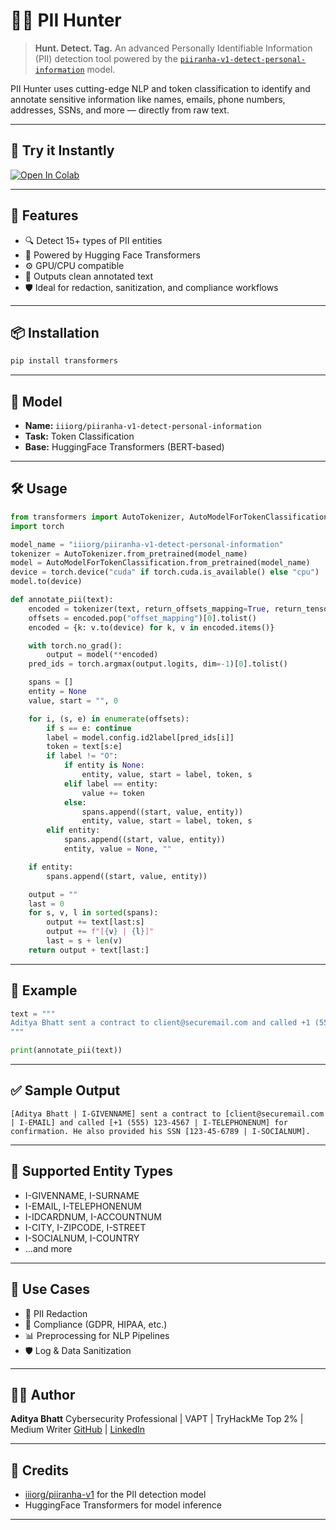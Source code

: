 # 🕵️‍♂️ PII Hunter

> **Hunt. Detect. Tag.**
> An advanced Personally Identifiable Information (PII) detection tool powered by the [`piiranha-v1-detect-personal-information`](https://huggingface.co/iiiorg/piiranha-v1-detect-personal-information) model.

PII Hunter uses cutting-edge NLP and token classification to identify and annotate sensitive information like names, emails, phone numbers, addresses, SSNs, and more — directly from raw text.

---

## 🚀 Try it Instantly

[![Open In Colab](https://colab.research.google.com/assets/colab-badge.svg)](https://colab.research.google.com/)

---

## 🧰 Features

* 🔍 Detect 15+ types of PII entities
* 🧠 Powered by Hugging Face Transformers
* ⚙️ GPU/CPU compatible
* 🧼 Outputs clean annotated text
* 🛡️ Ideal for redaction, sanitization, and compliance workflows

---

## 📦 Installation

```bash
pip install transformers
```

---

## 🧠 Model

* **Name:** `iiiorg/piiranha-v1-detect-personal-information`
* **Task:** Token Classification
* **Base:** HuggingFace Transformers (BERT-based)

---

## 🛠️ Usage

```python
from transformers import AutoTokenizer, AutoModelForTokenClassification
import torch

model_name = "iiiorg/piiranha-v1-detect-personal-information"
tokenizer = AutoTokenizer.from_pretrained(model_name)
model = AutoModelForTokenClassification.from_pretrained(model_name)
device = torch.device("cuda" if torch.cuda.is_available() else "cpu")
model.to(device)

def annotate_pii(text):
    encoded = tokenizer(text, return_offsets_mapping=True, return_tensors="pt", truncation=True)
    offsets = encoded.pop("offset_mapping")[0].tolist()
    encoded = {k: v.to(device) for k, v in encoded.items()}

    with torch.no_grad():
        output = model(**encoded)
    pred_ids = torch.argmax(output.logits, dim=-1)[0].tolist()

    spans = []
    entity = None
    value, start = "", 0

    for i, (s, e) in enumerate(offsets):
        if s == e: continue
        label = model.config.id2label[pred_ids[i]]
        token = text[s:e]
        if label != "O":
            if entity is None:
                entity, value, start = label, token, s
            elif label == entity:
                value += token
            else:
                spans.append((start, value, entity))
                entity, value, start = label, token, s
        elif entity:
            spans.append((start, value, entity))
            entity, value = None, ""

    if entity:
        spans.append((start, value, entity))

    output = ""
    last = 0
    for s, v, l in sorted(spans):
        output += text[last:s]
        output += f"[{v} | {l}]"
        last = s + len(v)
    return output + text[last:]
```

---

## 📄 Example

```python
text = """
Aditya Bhatt sent a contract to client@securemail.com and called +1 (555) 123-4567 for confirmation. He also provided his SSN 123-45-6789.
"""

print(annotate_pii(text))
```

---

## ✅ Sample Output

```
[Aditya Bhatt | I-GIVENNAME] sent a contract to [client@securemail.com | I-EMAIL] and called [+1 (555) 123-4567 | I-TELEPHONENUM] for confirmation. He also provided his SSN [123-45-6789 | I-SOCIALNUM].
```

---

## 🧩 Supported Entity Types

* I-GIVENNAME, I-SURNAME
* I-EMAIL, I-TELEPHONENUM
* I-IDCARDNUM, I-ACCOUNTNUM
* I-CITY, I-ZIPCODE, I-STREET
* I-SOCIALNUM, I-COUNTRY
* ...and more

---

## 💼 Use Cases

* 🔐 PII Redaction
* 📜 Compliance (GDPR, HIPAA, etc.)
* 📊 Preprocessing for NLP Pipelines
* 🛡️ Log & Data Sanitization

---

## 👨‍💻 Author

**Aditya Bhatt**
Cybersecurity Professional | VAPT | TryHackMe Top 2% | Medium Writer
[GitHub](https://github.com/AdityaBhatt3010) | [LinkedIn](https://linkedin.com/in/aditya3010)

---

## 🧠 Credits

* [iiiorg/piiranha-v1](https://huggingface.co/iiiorg/piiranha-v1-detect-personal-information) for the PII detection model
* HuggingFace Transformers for model inference

---